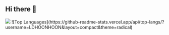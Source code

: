 ## Hi there 👋
<img src="https://capsule-render.vercel.app/api?type=waving&color=auto&height=300&section=header&text=Hooni's%20Github&fontSize=50" />
![Top Languages](https://github-readme-stats.vercel.app/api/top-langs/?username=LDHOONHOON&layout=compact&theme=radical)


<!--
**LDHOONHOON/LDHOONHOON** is a ✨ _special_ ✨ repository because its `README.md` (this file) appears on your GitHub profile.

Here are some ideas to get you started:

- 🔭 I’m currently working on ...
- 🌱 I’m currently learning ...
- 👯 I’m looking to collaborate on ...
- 🤔 I’m looking for help with ...
- 💬 Ask me about ...
- 📫 How to reach me: ...
- 😄 Pronouns: ...
- ⚡ Fun fact: ...
-->
